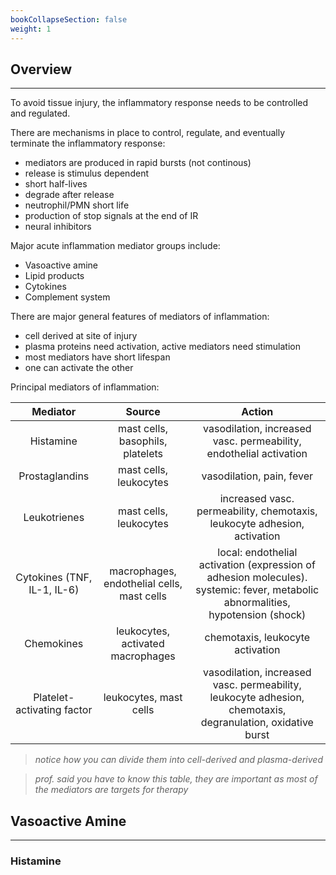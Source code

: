 ```yaml
---
bookCollapseSection: false
weight: 1
---
```


## **Overview**
---

To avoid tissue injury, the inflammatory response needs to be controlled and regulated.

There are mechanisms in place to control, regulate, and eventually terminate the inflammatory response:

* mediators are produced in rapid bursts (not continous)
* release is stimulus dependent
* short half-lives
* degrade after release
* neutrophil/PMN short life
* production of stop signals at the end of IR
* neural inhibitors

Major acute inflammation mediator groups include:

* Vasoactive amine
* Lipid products
* Cytokines
* Complement system

There are major general features of mediators of inflammation:

* cell derived at site of injury
* plasma proteins need activation, active mediators need stimulation
* most mediators have short lifespan
* one can activate the other


Principal mediators of inflammation:

| Mediator | Source | Action |
|:--:|:--:|:--:|
| Histamine | mast cells, basophils, platelets | vasodilation, increased vasc. permeability, endothelial activation |
|Prostaglandins| mast cells, leukocytes | vasodilation, pain, fever|
|Leukotrienes| mast cells, leukocytes| increased vasc. permeability, chemotaxis, leukocyte adhesion, activation|
|Cytokines (TNF, IL-1, IL-6)|macrophages, endothelial cells, mast cells|local: endothelial activation (expression of adhesion molecules). systemic: fever, metabolic abnormalities, hypotension (shock)|
|Chemokines|leukocytes, activated macrophages|chemotaxis, leukocyte activation|
Platelet-activating factor| leukocytes, mast cells| vasodilation, increased vasc. permeability, leukocyte adhesion, chemotaxis, degranulation, oxidative burst|

> *notice how you can divide them into cell-derived and plasma-derived*

> *prof. said you have to know this table, they are important as most of the mediators are targets for therapy*


## **Vasoactive Amine**
---

### **Histamine**
